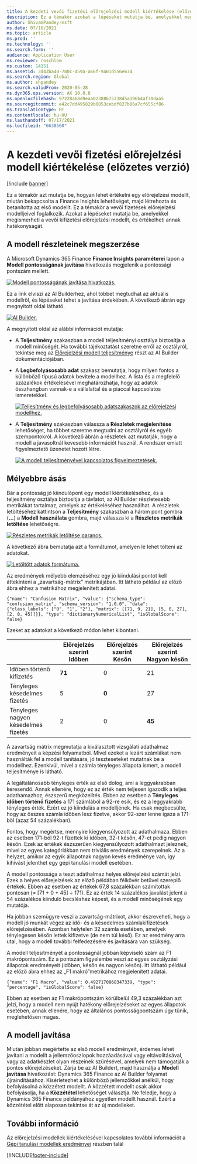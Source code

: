 ```yaml
---
title: A kezdeti vevői fizetési előrejelzési modell kiértékelése (előzetes verzió)
description: Ez a témakör azokat a lépéseket mutatja be, amelyekkel megismerheti a vevői kifizetési előrejelzési modellt, és értékelheti annak hatékonyságát.
author: ShivamPandey-msft
ms.date: 07/16/2021
ms.topic: article
ms.prod: ''
ms.technology: ''
ms.search.form: ''
audience: Application User
ms.reviewer: roschlom
ms.custom: 14151
ms.assetid: 3d43ba40-780c-459a-a66f-9a01d556e674
ms.search.region: Global
ms.author: shpandey
ms.search.validFrom: 2020-05-28
ms.dyn365.ops.version: AX 10.0.8
ms.openlocfilehash: 97228a68d9eaa02388675238d5a196b4af30daa5
ms.sourcegitcommit: e42c7dd495829b0853cebdf827b86a7cf655cf86
ms.translationtype: HT
ms.contentlocale: hu-HU
ms.lasthandoff: 07/17/2021
ms.locfileid: "6638560"
---
```

# <a name="evaluate-the-initial-customer-payment-prediction-model-preview"></a>A kezdeti vevői fizetési előrejelzési modell kiértékelése (előzetes verzió)

[!include [banner](../includes/banner.md)]

Ez a témakör azt mutatja be, hogyan lehet értékelni egy előrejelzési modellt, miután bekapcsolta a Finance Insights lehetőséget, majd létrehozta és betanította az első modellt. Ez a témakör a vevői fizetések előrejelzési modelljeivel foglalkozik. Azokat a lépéseket mutatja be, amelyekkel megismerheti a vevői kifizetési előrejelzési modellt, és értékelheti annak hatékonyságát.

## <a name="getting-details-about-the-model"></a>A modell részleteinek megszerzése

A Microsoft Dynamics 365 Finance **Finance Insights paraméterei** lapon a **Modell pontosságának javítása** hivatkozás megjelenik a pontossági pontszám mellett.

[![Modell pontosságának javítása hivatkozás.](./media/prediction-model.png)](./media/prediction-model.png)

Ez a link elviszi az AI Builderhez, ahol többet megtudhat az aktuális modellről, és lépéseket tehet a javítása érdekében. A következő ábrán egy megnyitott oldal látható.

[![AI Builder.](./media/what-to-predict.png)](./media/what-to-predict.png)

A megnyitott oldal az alábbi információt mutatja:

- A **Teljesítmény** szakaszban a modell teljesítményi osztálya biztosítja a modell minőségét. Ha további tájékoztatást szeretne erről az osztályról, tekintse meg az [Előrejelzési modell teljesítménye](/ai-builder/prediction-performance) részt az AI Builder dokumentációjában.
- A **Legbefolyásosabb adat** szakasz bemutatja, hogy milyen fontos a különböző típusú adatok bevitele a modellhez. A lista és a megfelelő százalékok értékelésével meghatározhatja, hogy az adatok összhangban vannak-e a vállalattal és a piaccal kapcsolatos ismeretekkel.

    [![Teljesítmény és legbefolyásosabb adatszakaszok az előrejelzési modellhez.](./media/models.png)](./media/models.png)

- A **Teljesítmény** szakaszban válassza a **Részletek megjelenítése** lehetőséget, ha többet szeretne megtudni az osztályról és egyéb szempontokról. A következő ábrán a részletek azt mutatják, hogy a modell a javasoltnál kevesebb információt használ. A rendszer emiatt figyelmeztető üzenetet hozott létre.

    [![A modell teljesítményével kapcsolatos figyelmeztetések.](./media/details.png)](./media/details.png)

## <a name="digging-deeper"></a>Mélyebbre ásás

Bár a pontosság jó kiindulópont egy modell kiértékeléséhez, és a teljesítmény osztálya biztosítja a távlatot, az AI Builder részletesebb metrikákat tartalmaz, amelyek az értékeléséhez használhat. A részletek letöltéséhez kattintson a **Teljesítmény** szakaszban a három pont gombra (**...**) a **Modell használata** gombra, majd válassza ki a **Részletes metrikák letöltése** lehetőségre.

[![Részletes metrikák letöltése parancs.](./media/performance.png)](./media/performance.png)

A következő ábra bemutatja azt a formátumot, amelyen le lehet tölteni az adatokat.

[![Letöltött adatok formátuma.](./media/data-format.png)](./media/data-format.png)

Az eredmények mélyebb elemzéséhez egy jó kiindulási pontot kell áttekinteni a „zavartság-mátrix” metrikájában. Itt látható például az előző ábra ehhez a metrikához megjelenített adatai.

`{"name": "Confusion Matrix", "value": {"schema_type": "confusion_matrix", "schema_version": "1.0.0", "data": {"class_labels": ["0", "1", "2"], "matrix": [[71, 9, 21], [5, 0, 27], [2, 0, 45]]}}, "type": "dictionaryNumericalList", "isGlobalScore": false}`

Ezeket az adatokat a következő módon lehet kibontani.

| &nbsp;                   | Előrejelzés szerint Időben | Előrejelzés szerint Későn | Előrejelzés szerint Nagyon későn |
|--------------------------|-------------------|----------------|---------------------|
| Időben történő kifizetés   | **71**            | 0              | 21                  |
| Tényleges késedelmes fizetés      | 5                 | **0**          | 27                  |
| Tényleges nagyon késedelmes fizetés | 2                 | 0              | **45**              |

A zavartság mátrix megmutatja a kiválasztott vizsgálati adathalmaz eredményeit a képzési folyamatból. Mivel ezeket a lezárt számlákat nem használták fel a modell tanítására, jó teszteseteket mutatnak be a modellhez. Ezenkívül, mivel a számla tényleges állapota ismert, a modell teljesítménye is látható.

A legáltalánosabb tényleges érték az első dolog, ami a leggyakrabban keresendő. Annak ellenére, hogy ez az érték nem teljesen igazodik a teljes adathamazhoz, észszerű megközelítés. Ebben az esetben a **Tényleges időben történő fizetés** a 171 számlából a 92-re esik, és ez a leggyakrabb tényleges érték. Ezért ez jó kiindulás a modelljének. Ha csak megbecsülte, hogy az összes számla időben lesz fizetve, akkor 92-szer lenne igaza a 171-ből (azaz 54 százalékban).

Fontos, hogy megértse, mennyire kiegyensúlyozott az adathalmaza. Ebben az esetben 171-ból 92-t fizettek ki időben, 32-t későn, 47-et pedig nagyon későn. Ezek az értékek észszerűen kiegyensúlyozott adathalmazt jeleznek, mivel az egyes kategóriákban nem triviális eredmények szerepelnek. Az a helyzet, amikor az egyik állapotnak nagyon kevés eredménye van, így kihívást jelenthet egy gépi tanulási modell esetében.

A modell pontossága a teszt adathalmaz helyes előrejelzési számát jelzi. Ezek a helyes előrejelzések az előző példában félkövér betűvel szereplő értékek. Ebben az esetben az értékek 67,8 százalékban számítottak pontosan (= \[71 + 0 + 45\] ÷ 171). Ez az érték 14 százalékos javulást jelent a 54 százalékos kiinduló becsléshez képest, és a modell minőségének egy mutatója.

Ha jobban szemügyre veszi a zavartság-mátrixot, akkor észreveheti, hogy a modell jó munkát végez az idő- és a késedelmes számlakifizetések előrejelzésében. Azonban helytelen 32 számla esetében, amelyek ténylegesen későn lettek kifizetve (de nem túl késő). Ez az eredmény arra utal, hogy a modell további felfedezésére és javítására van szükség.

A modell teljesítményét a pontosságnál jobban képviselő szám az F1 makrópontszám. Ez a pontszám figyelembe veszi az egyes osztályzási állapotok eredményeit (időben, későn és nagyon későn). Itt látható például az előző ábra ehhez az „F1 makró”metrikához megjelenített adatai.

`{"name": "F1 Macro", "value": 0.4927170868347339, "type": "percentage", "isGlobalScore": false}`

Ebben az esetben az F1 makrópontszám körülbelül 49,3 százalékban azt jelzi, hogy a modell nem nyújt hatékony előrejelzéseket az egyes állapotok esetében, annak ellenére, hogy az általános pontosságpontszám úgy tűnik, meglehetősen magas.

## <a name="improving-the-model"></a>A modell javítása

Miután jobban megértette az első modell eredményeit, érdemes lehet javítani a modellt a jellemzőoszlopok hozzáadásával vagy eltávolításával, vagy az adatkészlet olyan részeinek szűrésével, amelyek nem támogatják a pontos előrejelzéseket. Zárja be az AI Buildert, majd használja a **Modell javítása** hivatkozást: Dynamics 365 Finance az AI Builder folyamat újraindításához. Kísérletezhet a különböző jellemzőkkel anélkül, hogy befolyásolná a közzétett modellt. A közzétett modellt csak akkor befolyásolja, ha a **Közzététel** lehetőséget választja. Ne feledje, hogy a Dynamics 365 Finance példányához egyetlen modellt használ. Ezért a közzététel előtt alaposan tekintse át az új modelleket.

## <a name="for-more-information"></a>További információ

Az előrejelzési modellek kiértékelésével kapcsolatos további információt a [Gépi tanulási modellek eredményei](/confusion-matrix.md) részben talál

[!INCLUDE[footer-include](../../includes/footer-banner.md)]
